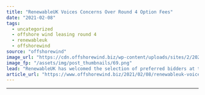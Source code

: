 ```yaml
---
title: "RenewableUK Voices Concerns Over Round 4 Option Fees"
date: "2021-02-08"
tags: 
  - uncategorized
  - offshore wind leasing round 4
  - renewableuk
  - offshorewind
source: "offshorewind"
image_url: "https://cdn.offshorewind.biz/wp-content/uploads/sites/2/2021/02/08134002/RenewableUK_Melanie-Onn.png"
image_fp: "/assets/img/post_thumbnails/69.png"
lead: "RenewableUK has welcomed the selection of preferred bidders at the Crown Estate&#8217;s Offshore Wind"
article_url: "https://www.offshorewind.biz/2021/02/08/renewableuk-voices-concerns-over-round-4-option-fees/"
---
```


---
